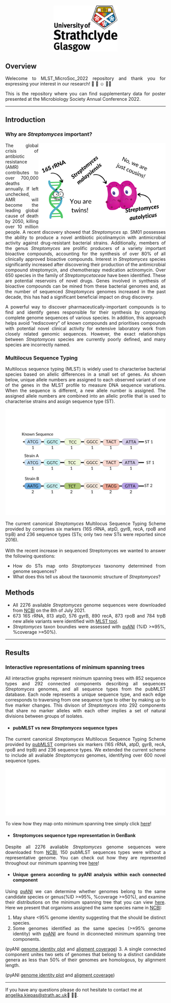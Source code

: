 <div style="text-align: justify">
<p align="center">
  <img width="200" src="assets/images/strath_logo.svg">
</p>

## **Overview**
Welecome to MLST_MicroSoc_2022 repository and thank you for expressing your interest in our research! :wave: :microscope: :relaxed: :woman_technologist: 


This is the repository where you can find supplementary data for poster presented at the Microbiology Society Annual Conference 2022. 


***

## Introduction
### **Why are *Streptomyces* important?**

<img align="right" src="assets/images/comic.svg" width="400">

The global crisis of antibiotic resistance (AMR) contributes to over 700,000 deaths annually. If left unchecked, AMR will become the leading global cause of death by 2050, killing over 10 million people. A recent discovery showed that *Streptomyces sp.* SM01 possesses the ability to produce a novel antibiotic picolinamycin with antimicrobial activity against drug-resistant bacterial strains. Additionally, members of the genus *Streptomyces* are prolific producers of a variety important bioactive compounds, accounting for the synthesis of over 80% of all clinically approved bioactive compounds. Interest in *Streptomyces* species significantly increased after discovering their production of the antimicrobial compound streptomycin, and chemotherapy medication actinomycin. Over 650 species in the family of *Streptomycetaceae* have been identified. These are potential reservoirs of novel drugs. Genes involved in synthesis of bioactive compounds can be mined from these bacterial genomes and, as the number of sequenced *Streptomyces* genomes increased in the past decade, this has had a significant beneficial impact on drug discovery. 

A powerful way to discover pharmaceutically-important compounds is to find and identify genes responsible for their synthesis by comparing complete genome sequences of various species. In addition, this approach helps avoid “rediscovery” of known compounds and prioritises compounds with potential novel clinical activity for extensive laboratory work from closely related genomic sequences. However, the exact relationships between *Streptomyces* species are currently poorly defined, and many species are incorrectly named.
<br clear="left"/>


### **Multilocus Sequence Typing**
Multilocus sequence typing (MLST) is widely used to characterise bacterial species based on allelic differences in a small set of genes. As shown below, unique allele numbers are assigned to each observed variant of one of the genes in the MLST profile to measure DNA sequence variations. When the sequence is different, a new allele number is assigned. The assigned allele numbers are combined into an allelic profile that is used to characterise strains and assign sequence type (ST). 
<p align="center">
  <img width="700" src="assets/images/MLST.svg">
</p>

The current canonical *Streptomyces* Multilocus Sequence Typing Scheme provided by  comprises six markers (16S rRNA, atpD, gyrB, recA, rpoB and trpB) and 236 sequence types (STs; only two new STs were reported since 2016). 
<br>
<br>
With the recent increase in sequenced Streptomyces we wanted to answer the following questions: 
- How do STs map onto *Streptomyces* taxonomy determined from genome sequences?
- What does this tell us about the taxonomic structure of *Streptomyces*?

## **Methods**
- All 2276 available *Streptomyces* genome sequences were downloaded from [NCBI](https://www.ncbi.nlm.nih.gov) on the 8th of July 2021.
- 673 16S rRNA, 813 atpD, 576 gyrB, 890 recA, 873 rpoB and 784 trpB new allele variants were identified with [MLST tool](https://github.com/tseemann/mlst). 
- *Streptomyces* taxon boundies were assessed with [pyANI](https://github.com/widdowquinn/pyani) (%ID >≈95%, %coverage >≈50%). 

***
## **Results**
### **Interactive representations of minimum spanning trees**
All interactive graphs represent minimum spanning trees with 852 sequence types and 292 connected components describing all sequences *Streptomyces* genomes, and all sequence types from the pubMLST database. Each node represents a unique sequence type, and each edge corresponds to traversing from one sequence type to other by making up to five marker changes. This divison of *Streptomyces* into 292 components that share no marker alleles with each other implies a set of natural divisions between groups of isolates. 


- #### **pubMLST vs new *Streptomyces* sequence types**
The current canonical *Streptomyces* Multilocus Sequence Typing Scheme provided by [pubMLST](https://pubmlst.org) comprises six markers (16S rRNA, atpD, gyrB, recA, rpoB and trpB) and 236 sequence types. We extended the current scheme to include all avaliable *Streptomyces* genomes, identifying over 600 novel sequence types. 
<iframe src="docs/MLSTIG_00003.html"
    sandbox="allow-same-origin allow-scripts"
    width="100%"
    scrolling="yes"
    seamless="seamless"
    frameborder="0">
</iframe>

To view how they map onto minimum spanning tree simply click [here](docs/MLSTIG_00003.html)!

- #### **Streptomyces** sequence type representation in GenBank
Despite all 2276 avaliable *Streptomyces* genome sequences were downloaded from [NCBI](https://www.ncbi.nlm.nih.gov), 150 pubMLST sequences types were without a representative genome. You can check out how they are represented throughout our minimum spanning tree [here](docs/MLSTIG_00002.html)!

- #### **Unique genera according to pyANI analysis within each connected component**
Using [pyANI](https://github.com/widdowquinn/pyani) we can determine whether genomes belong to the same candidate species or genus(%ID >≈95%, %coverage >≈50%), and examine their distributions on the minimum spanning tree that you can view [here](docs/MLSTIG_0005.html). Here we present that organisms assigned the same species name in [NCBI](https://www.ncbi.nlm.nih.gov):

1. May share <95% genome identity suggesting that the should be distinct species. 
2. Some genomes identified as the same species (>≈95% genome identity) with [pyANI](https://github.com/widdowquinn/pyani) are found in diconnected minimum spanning tree components. 

(pyANI [genome identity plot](docs/matrix_identity_rimosus.pdf) and [aligment coverage](docs/matrix_coverage_rimosus.pdf))
3. A single connected component unites two sets of genomes that belong to a distinct candidate genera as less than 50% of their genomes are homologous, by alignment length. 

(pyANI [genome identity plot](docs/matrix_identity_15_1.pdf) and [aligment coverage](docs/matrix_coverage_15_1.pdf))

</div>

***
If you have any questions please do not hesitate to contact me at <angelika.kiepas@strath.ac.uk>:envelope_with_arrow: :woman_technologist:. 
